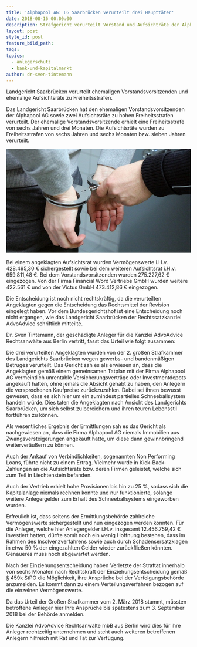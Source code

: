 ```yaml
---
title: 'Alphapool AG: LG Saarbrücken verurteilt drei Haupttäter'
date: 2018-08-16 00:00:00
description: Strafgericht verurteilt Vorstand und Aufsichträte der Alphapool AG
layout: post
style_id: post
feature_bild_path:
tags:
topics:
  - anlegerschutz
  - bank-und-kapitalmarkt
author: dr-sven-tintemann
---
```


Landgericht Saarbrücken verurteilt ehemaligen Vorstandsvorsitzenden und ehemalige Aufsichtsräte zu Freiheitsstrafen.

Das Landgericht Saarbrücken hat den ehemaligen Vorstandsvorsitzenden der Alphapool AG sowie zwei Aufsichtsräte zu hohen Freiheitsstrafen verurteilt. Der ehemalige Vorstandsvorsitzende erhielt eine Freiheitsstrafe von sechs Jahren und drei Monaten. Die Aufsichtsräte wurden zu Freiheitsstrafen von sechs Jahren und sechs Monaten bzw. sieben Jahren verurteilt.

![](/uploads/handcuffs-2102488-640.jpg)

Bei einem angeklagten Aufsichtsrat wurden Vermögenswerte i.H.v. 428.495,30 € sichergestellt sowie bei dem weiteren Aufsichtsrat i.H.v. 659.811,48 €. Bei dem Vorstandsvorsitzenden wurden 275.227,62 € eingezogen. Von der Firma Financial Word Vertriebs GmbH wurden weitere 422.561 € und von der Victus GmbH 473.412,86 € eingezogen.

Die Entscheidung ist noch nicht rechtskräftig, da die verurteilten Angeklagten gegen die Entscheidung das Rechtsmittel der Revision eingelegt haben. Vor dem Bundesgerichtshof ist eine Entscheidung noch nicht ergangen, wie das Landgericht Saarbrücken der Rechtssatzkanzlei AdvoAdvice schriftlich mitteilte.

Dr. Sven Tintemann, der geschädigte Anleger für die Kanzlei AdvoAdvice Rechtsanwälte aus Berlin vertritt, fasst das Urteil wie folgt zusammen:

Die drei verurteilten Angeklagten wurden von der 2. großen Strafkammer des Landgerichts Saarbrücken wegen gewerbs- und bandenmäßigen Betruges verurteilt. Das Gericht sah es als erwiesen an, dass die Angeklagten gemäß einem gemeinsamen Tatplan mit der Firma Alphapool AG vermeintlich unrentable Versicherungsverträge oder Investmentdepots angekauft hatten, ohne jemals die Absicht gehabt zu haben, den Anlegern die versprochenen Kaufpreise zurückzuzahlen. Dabei sei ihnen bewusst gewesen, dass es sich hier um ein zumindest partielles Schneeballsystem handeln würde. Dies taten die Angeklagten nach Ansicht des Landgerichts Saarbrücken, um sich selbst zu bereichern und ihren teuren Lebensstil fortführen zu können.

Als wesentliches Ergebnis der Ermittlungen sah es das Gericht als nachgewiesen an, dass die Firma Alphapool AG niemals Immobilien aus Zwangsversteigerungen angekauft hatte, um diese dann gewinnbringend weiterveräußern zu können.

Auch der Ankauf von Verbindlichkeiten, sogenannten Non Performing Loans, führte nicht zu einem Ertrag. Vielmehr wurde in Kick-Back-Zahlungen an die Aufsichtsräte bzw. deren Firmen geleistet, welche sich zum Teil in Liechtenstein befanden.

Auch der Vertrieb erhielt hohe Provisionen bis hin zu 25 %, sodass sich die Kapitalanlage niemals rechnen konnte und nur funktionierte, solange weitere Anlegergelder zum Erhalt des Schneeballsystems eingeworben wurden.

Erfreulich ist, dass seitens der Ermittlungsbehörde zahlreiche Vermögenswerte sichergestellt und nun eingezogen werden konnten. Für die Anleger, welche hier Anlegergelder i.H.v. insgesamt 12.456.759,42 € investiert hatten, dürfte somit noch ein wenig Hoffnung bestehen, dass im Rahmen des Insolvenzverfahrens sowie auch durch Schadensersatzklagen in etwa 50 % der eingezahlten Gelder wieder zurückfließen könnten. Genaueres muss noch abgewartet werden.

Nach der Einziehungsentscheidung haben Verletzte der Straftat innerhalb von sechs Monaten nach Rechtskraft der Einziehungsentscheidung gemäß § 459k StPO die Möglichkeit, ihre Ansprüche bei der Verfolgungsbehörde anzumelden. Es kommt dann zu einem Verteilungsverfahren bezogen auf die einzelnen Vermögenswerte.

Da das Urteil der Großen Strafkammer vom 2. März 2018 stammt, müssten betroffene Anlieger hier Ihre Ansprüche bis spätestens zum 3. September 2018 bei der Behörde anmelden.

Die Kanzlei AdvoAdvice Rechtsanwälte mbB aus Berlin wird dies für ihre Anleger rechtzeitig unternehmen und steht auch weiteren betroffenen Anlegern hilfreich mit Rat und Tat zur Verfügung.